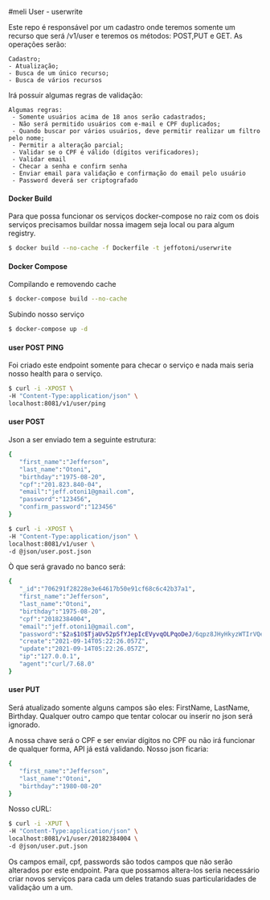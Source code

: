 #meli User - userwrite

Este repo é responsável por um cadastro onde teremos somente um recurso que será /v1/user e teremos os métodos: POST,PUT e GET.
As operações serão:

	Cadastro;
	- Atualização;
	- Busca de um único recurso;
	- Busca de vários recursos

Irá possuir algumas regras de validação:

	Algumas regras:
	 - Somente usuários acima de 18 anos serão cadastrados;
	 - Não será permitido usuários com e-mail e CPF duplicados;
	 - Quando buscar por vários usuários, deve permitir realizar um filtro pelo nome;
	 - Permitir a alteração parcial;
	 - Validar se o CPF é válido (dígitos verificadores);
	 - Validar email
	 - Checar a senha e confirm senha
	 - Enviar email para validação e confirmação do email pelo usuário
	 - Password deverá ser criptografado


#### Docker Build
Para que possa funcionar os serviços docker-compose no raiz com os dois serviços precisamos buildar nossa imagem seja local ou para algum registry.

```bash
$ docker build --no-cache -f Dockerfile -t jeffotoni/userwrite
```

#### Docker Compose

Compilando e removendo cache
```bash
$ docker-compose build --no-cache
```

Subindo nosso serviço
```bash
$ docker-compose up -d
```

#### user POST PING

Foi criado este endpoint somente para checar o serviço e nada mais seria nosso health para o serviço.

```bash
$ curl -i -XPOST \
-H "Content-Type:application/json" \
localhost:8081/v1/user/ping 

```

#### user POST

Json a ser enviado tem a seguinte estrutura:

```bash
{
   "first_name":"Jefferson",
   "last_name":"Otoni",
   "birthday":"1975-08-20",
   "cpf":"201.823.840-04",
   "email":"jeff.otoni1@gmail.com",
   "password":"123456",
   "confirm_password":"123456"
}
```

```bash
$ curl -i -XPOST \
-H "Content-Type:application/json" \
localhost:8081/v1/user \
-d @json/user.post.json

```

Ò que será gravado no banco será:

```bash
{
   "_id":"706291f28228e3e64617b50e91cf68c6c42b37a1",
   "first_name":"Jefferson",
   "last_name":"Otoni",
   "birthday":"1975-08-20",
   "cpf":"20182384004",
   "email":"jeff.otoni1@gmail.com",
   "password":"$2a$10$TjaUv52pSfYJepIcEVyvqOLPqoDeJ/6qpz8JHyHkyzWTIrVQe1ot2",
   "create":"2021-09-14T05:22:26.057Z",
   "update":"2021-09-14T05:22:26.057Z",
   "ip":"127.0.0.1",
   "agent":"curl/7.68.0"
}
```

#### user PUT

Será atualizado somente alguns campos são eles: FirstName, LastName, Birthday. Qualquer outro campo que tentar colocar ou inserir no json será ignorado.

A nossa chave será o CPF e ser enviar dígitos no CPF ou não irá funcionar de qualquer forma, API já está validando.
Nosso json ficaria:
```bash
{
   "first_name":"Jefferson",
   "last_name":"Otoni",
   "birthday":"1980-08-20"
}
```

Nosso cURL:
```bash
$ curl -i -XPUT \
-H "Content-Type:application/json" \
localhost:8081/v1/user/20182384004 \
-d @json/user.put.json

```

Os campos email, cpf, passwords são todos campos que não serão alterados por este endpoint.
Para que possamos altera-los seria necessário criar novos serviços para cada um deles tratando suas particularidades de validação um a um.
